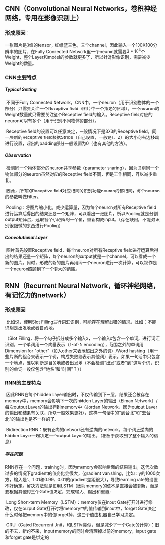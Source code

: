 ## CNN（Convolutional Neural Networks，卷积神经网络，专用在影像识别上）

### 形成原因：		

​		一张图片是3维的tensor，红绿蓝三色，三个channel，因此输入一个100X100分辨率的图片，在Fully Connected Network里一个neuron就需要$3*10^4$个Weight，整个Layer和model的参数就更多了，所以针对影像识别，需要减少Weight的数量。

### CNN主要特点

##### Typical Setting

​		不同于Fully Connected Network，CNN中，一个neuron（用于识别物体的一个部分）只需要关注一个Receptive field（图片中一个指定的区域），一个neuron的Weight数量就只需要关注这个Receptive field的输入。Receptive field对应的neuron可以有多个（用于识别不同物体的部分）。

​		Receptive field的设置可以任意决定，一般情况下是3X3的Receptive field，同一层新的Receptive field根据Stride（自己设置，一般是1、2）的大小向右边移动进行设置，超出的padding部分一般设置为0（也有其他的方法）。

##### Observation

​		检测同一个物体部分的neuron共享参数（parameter sharing），因为识别同一个物体部分的neuron虽然对应的Receptive field不同，但是工作相同，可以减少重复。

​		因此，所有的Receptive field对应相同的识别功能neuron的都相同，每个neuron的参数叫做Filter。

​		Pooling：将图片缩小化，减少运算量，因为每个neuron对所有Receptive field进行运算后得出的结果还是一个矩阵，可以看出一张图片，所以Pooling就是分割output矩阵后，选取各个小矩阵的一个值，重新构成input。（存在缺陷，不能对识别很细微的东西进行Pooling）

##### Convolutional Layer

​		图片首先设置Receptive field，每个neuron对所有Receptive field进行运算后得出的结果还是一个矩阵，每个neuron的output就是一个channel，可以看成一个新的图片。同时，形成的新的图片再用同一个neuron进行一次计算，可以视作是一个neuron照顾到了一个更大的范围。



## RNN（Recurrent Neural Network，循环神经网络，有记忆力的network）

### 形成原因

​		比如说，使用Slot Filling进行词汇识别，可能存在理解出错的情况，比如：不能识别是出发地或者目的地。

（Slot Filling，将一个句子拆分成多个输入x，一个输入x包含一个单词，进行词汇识别，一个单词用一个向量表示（1-of-N encoding），范围之外的单词用Dimension for "other"（加入other来表示超出之外的词）/Word hashing（用一些片断的组合来表示一个词，构成失败则表示其他词）表示。如果一句话中只包含一个地点，难以判断是目的地或者出发地（不会检测“出发”或者“到”这两个词，识别的单词一般仅包含“地名”和“时间”？））

### RNN的主要特点

​		因此RNN在每个hidden Layer输出时，不仅传输到下一层，结果还会被存在memory中，memory会影响下一次的hidden Layer的输出（Elman Network）/每次output Layer的输出存到memory中（Jordan Network，因为output Layer的输出和结果有关联，所以一般效果更好），这样一句话中的“到台北”和“去台北”的输出也是不一样的了。

​		Bidirection RNN：既有正向的network还有逆向的network，每个词正逆向的hidden Layer一起决定一个output Layer的输出。（相当于获取到了整个输入的信息）



##### 存在问题

​	RNN存在一个问题，training时，因为memory会影响后面的结果输出，迭代次数过多的情况下gradient的值变化会很大，（gradient vanishing，比如：y的1000次方，输入是1、1.01和0.99、0.01的gradient差距很大），导致learning rate的设置不好确定。解决方法就是使用LSTM（因为memory的值不是直接会被更新，而是要根据其他的三个Gate值决定，完成输入、输出和重置）

​		Long Short-term Memory（LSTM）：memory仅在input Gate打开时进行修改，仅在output Gate打开时将memory中的值传输到input中，forget Gate决定什么时候把memory中的值forget掉，这三个值由机器自己学习决定。

​		GRU（Gated Recurrent Unit，和LSTM类似，但是减少了一个Gate的计算）：旧的不去，新的不来，input memory的同时会清理掉以前的memory，input gate和forget gate是绑定的
